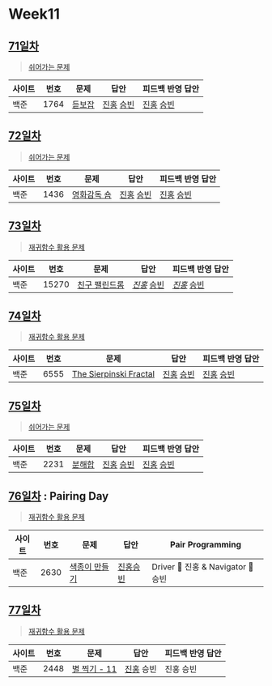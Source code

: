 # Week11

## [71일차](Day71)

> [쉬어가는 문제](https://www.acmicpc.net/group/workbook/view/9797/31277)

| 사이트 | 번호 | 문제                 | 답안                | 피드백 반영 답안    |
| ------ | ---- | -------------------- | ------------------- | ------------------- |
| 백준   | 1764    | [듣보잡](https://www.acmicpc.net/problem/1764) | [진홍](Day71/bj1764_kjh.java) [승빈](Day71/bj1764_wsb.java) | [진홍](Day71/bj1764_kjh_fb.java) [승빈](Day71/bj1764_wsb.java) |

## [72일차](Day72)

> [쉬어가는 문제](https://www.acmicpc.net/group/workbook/view/9797/31334)

| 사이트 | 번호 | 문제                 | 답안                | 피드백 반영 답안    |
| ------ | ---- | -------------------- | ------------------- | ------------------- |
| 백준   | 1436 | [영화감독 숌](https://www.acmicpc.net/problem/1436) | [진홍](Day72/bj1436_kjh.java) [승빈](Day72/bj1436_wsb.java) | [진홍](Day72/bj1436_kjh.java) [승빈](Day72/bj1436_wsb.java) |

## [73일차](Day73)

> [재귀함수 활용 문제](https://www.acmicpc.net/group/workbook/view/9797/31362)

| 사이트 | 번호 | 문제                 | 답안                | 피드백 반영 답안    |
| ------ | ---- | -------------------- | ------------------- | ------------------- |
| 백준   | 15270    | [친구 팰린드롬](https://www.acmicpc.net/problem/15270) | *[진홍](Day73/bj15270_kjh.java)* [승빈](Day73/bj15270_wsb.java) | *[진홍](Day73/bj15270_kjh_fb.java)* [승빈](Day73/bj15270_wsb.java) |

## [74일차](Day74)

> [재귀함수 활용 문제](https://www.acmicpc.net/group/workbook/view/9797/31439)

| 사이트 | 번호 | 문제                 | 답안                | 피드백 반영 답안    |
| ------ | ---- | -------------------- | ------------------- | ------------------- |
| 백준   | 6555 | [The Sierpinski Fractal](https://www.acmicpc.net/problem/6555) | [진홍](Day74/bj6555_kjh.java) [승빈](Day74/bj6555_wsb.java) | [진홍](Day74/bj6555_kjh.java) [승빈](Day74/bj6555_wsb.java) |

## [75일차](Day75)

> [쉬어가는 문제](https://www.acmicpc.net/group/workbook/view/9797/31452)

| 사이트 | 번호 | 문제                 | 답안                | 피드백 반영 답안    |
| ------ | ---- | -------------------- | ------------------- | ------------------- |
| 백준   | 2231    | [분해합](https://www.acmicpc.net/problem/2231) | [진홍](Day75/bj2231_kjh.java) [승빈](Day75/bj2231_wsb.java) | [진홍](Day75/bj2231_kjh_fb.java) [승빈](Day75/bj2231_wsb.java) |

## [76일차](Day76) : Pairing Day

> [재귀함수 활용 문제](https://www.acmicpc.net/group/workbook/view/9797/31472)

| 사이트 | 번호 | 문제                 | 답안                | Pair Programming    |
| ------ | ---- | -------------------- | ------------------- | ------------------- |
| 백준   | 2630 | [색종이 만들기](https://www.acmicpc.net/problem/2630) | [진홍승빈](Day76/bj2630_kjhwsb.java) | Driver 🚗 진홍 & Navigator 🧭 승빈 |

## [77일차](Day77)

> [재귀함수 활용 문제](https://www.acmicpc.net/group/workbook/view/9797/31503)

| 사이트 | 번호 | 문제                 | 답안                | 피드백 반영 답안    |
| ------ | ---- | -------------------- | ------------------- | ------------------- |
| 백준   | 2448    | [별 찍기 - 11](https://www.acmicpc.net/problem/2448) | [진홍](Day77/bj2448_kjh.java) 승빈 | 진홍 승빈 |
